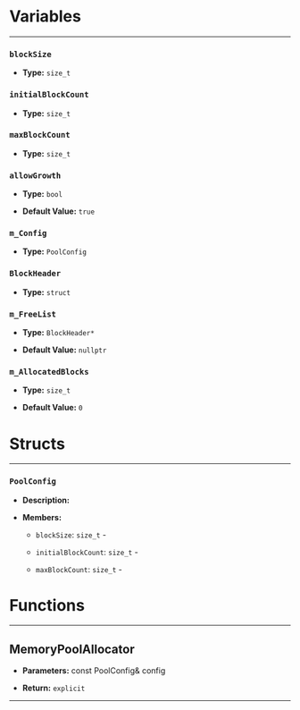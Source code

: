 
# Variables
---

### `blockSize`

- **Type:** `size_t`



### `initialBlockCount`

- **Type:** `size_t`



### `maxBlockCount`

- **Type:** `size_t`



### `allowGrowth`

- **Type:** `bool`

- **Default Value:** `true`



### `m_Config`

- **Type:** `PoolConfig`



### `BlockHeader`

- **Type:** `struct`



### `m_FreeList`

- **Type:** `BlockHeader*`

- **Default Value:** `nullptr`



### `m_AllocatedBlocks`

- **Type:** `size_t`

- **Default Value:** `0`




# Structs
---

### `PoolConfig`

- **Description:** 

- **Members:**

  - `blockSize`: `size_t` - 

  - `initialBlockCount`: `size_t` - 

  - `maxBlockCount`: `size_t` - 




# Functions
---

## MemoryPoolAllocator



- **Parameters:** const PoolConfig& config

- **Return:** `explicit`

---
